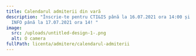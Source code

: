 ```yaml
---
title: Calendarul admiterii din vară
description: "Înscrie-te pentru CTI&IS până la 16.07.2021 ora 14:00 și pentru
  INFO până la 17.07.2021 ora 14! "
image:
  src: /uploads/untitled-design-1-.png
  alt: O camera
fullPath: licenta/admitere/calendarul-admiterii
---
```

<Timeline slug="admitere-cti-is-licență"></Timeline>